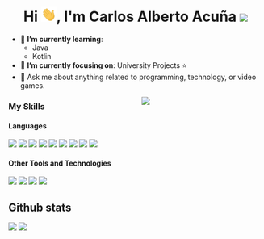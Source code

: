 <h1 align="center">Hi <img src="https://raw.githubusercontent.com/ABSphreak/ABSphreak/master/gifs/Hi.gif" width="30px">, I'm Carlos Alberto Acuña <img height="40" src="https://emoji.gg/assets/emoji/7333-parrotdance.gif"></h1>

<ul>
            <li>🌱 <b>I’m currently learning</b>: 
                <ul>
                    <li>Java</li>
                    <li>Kotlin</li>
                </ul>
            </li>
            <li>🎯 <b>I’m currently focusing on</b>: University Projects ⭐️ </li>
            <li>💬 Ask me about anything related to programming, technology, or video games.</li>
            </li>
            </li>
            </li>
        </ul>

<img align= "right" width= "240" src= "https://pa1.narvii.com/6580/8098c6e9207376889eeb0532d9f5a0723c4d73f5_hq.gif"/>


<h3> My Skills </h3>

<h4> Languages </h4>
<span> 
  <img src="https://img.shields.io/badge/HTML5-E34F26?style=for-the-badge&logo=html5&logoColor=white">
  <img src="https://img.shields.io/badge/CSS3-1572B6?style=for-the-badge&logo=css3&logoColor=white">
  <img src="https://img.shields.io/badge/JavaScript-F7DF1E?style=for-the-badge&logo=javascript&logoColor=black">
  <img src="https://img.shields.io/badge/Java-ED8B00?style=for-the-badge&logo=java&logoColor=white">
  <img src="https://img.shields.io/badge/node.js-%2343853D.svg?style=for-the-badge&logo=node.js&logoColor=white">
  <img src="https://img.shields.io/badge/python-3670A0?style=for-the-badge&logo=python&logoColor=ffdd54">
  <img src="https://img.shields.io/badge/Kotlin-0095D5?style=for-the-badge&logo=kotlin&logoColor=white">
  <img src= "https://img.shields.io/badge/typescript-%23007ACC.svg?style=for-the-badge&logo=typescript&logoColor=white">
  <img src= "https://img.shields.io/badge/-Arduino-00979D?style=for-the-badge&logo=Arduino&logoColor=white">
 

</span>


<h4> Other Tools and Technologies </h4>
<span>
  
  <img src="https://img.shields.io/badge/Git-F05032?style=for-the-badge&logo=git&logoColor=white">
  <img src="https://img.shields.io/badge/jira-%230A0FFF.svg?style=for-the-badge&logo=jira&logoColor=white">
  <img src="https://img.shields.io/badge/Notion-%23000000.svg?style=for-the-badge&logo=notion&logoColor=white">
  <img src="https://img.shields.io/badge/MySQL-00000F?style=for-the-badge&logo=mysql&logoColor=white">

</span>


<h2>Github stats</h2> 

[![](https://github-readme-stats.vercel.app/api?username=carlix-27&show_icons=true&theme=tokyonight&hide_border=true&locale=en)](https://github.com/carlix-27)
[![](https://github-readme-streak-stats.herokuapp.com/?user=carlix-27&theme=material-palenight)](https://github.com/carlix-27)
</div>
